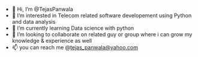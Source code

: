 - 👋 Hi, I’m @TejasPanwala
- 👀 I’m interested in Telecom related software developement using Python and data analysis
- 🌱 I’m currently learning Data science with python 
- 💞️ I’m looking to collaborate on related guy or group where i can grow my knowledge & experience as well
- 📫 you can reach me @tejas_panwala@yahoo.com

<!---
TejasPanwala/TejasPanwala is a ✨ special ✨ repository because its `README.md` (this file) appears on your GitHub profile.
You can click the Preview link to take a look at your changes.
--->
